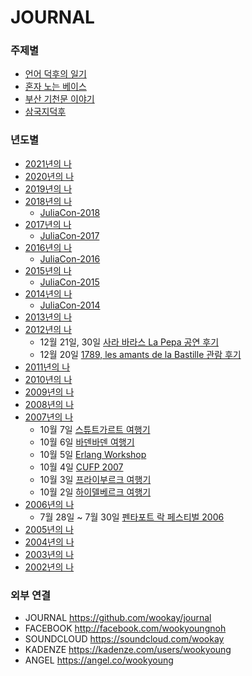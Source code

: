 JOURNAL
=======

### 주제별
 * [언어 덕후의 일기](https://github.com/wookay/journal/wiki/언어-덕후의-일기)
 * [혼자 노는 베이스](https://github.com/wookay/journal/wiki/혼자-노는-베이스)
 * [부산 기천문 이야기](https://github.com/wookay/journal/wiki/부산-기천문-이야기)
 * [삼국지덕후](https://github.com/wookay/journal/wiki/삼국지덕후)

### 년도별
 * [2021년의 나](https://github.com/wookay/journal/wiki/2021년의-나)
 * [2020년의 나](https://github.com/wookay/journal/wiki/2020년의-나)
 * [2019년의 나](https://github.com/wookay/journal/wiki/2019년의-나)
 * [2018년의 나](https://github.com/wookay/journal/wiki/2018년의-나)
   - [JuliaCon-2018](https://github.com/wookay/journal/wiki/JuliaCon-2018)
 * [2017년의 나](https://github.com/wookay/journal/wiki/2017년의-나)
   - [JuliaCon-2017](https://github.com/wookay/journal/wiki/JuliaCon-2017)
 * [2016년의 나](https://github.com/wookay/journal/wiki/2016년의-나)
   - [JuliaCon-2016](https://github.com/wookay/journal/wiki/JuliaCon-2016)
 * [2015년의 나](https://github.com/wookay/journal/wiki/2015년의-나)
   - [JuliaCon-2015](https://github.com/wookay/journal/wiki/JuliaCon-2015)
 * [2014년의 나](https://github.com/wookay/journal/wiki/2014년의-나)
   - [JuliaCon-2014](https://github.com/wookay/journal/wiki/JuliaCon-2014)
 * [2013년의 나](https://github.com/wookay/journal/wiki/2013년의-나)
 * [2012년의 나](https://github.com/wookay/journal/wiki/2012년의-나)
   - 12월 21일, 30일 [사라 바라스 La Pepa 공연 후기](https://github.com/wookay/journal/wiki/사라-바라스-La-Pepa-공연-후기)
   - 12월 20일 [1789, les amants de la Bastille 관람 후기](https://github.com/wookay/journal/wiki/1789,-les-amants-de-la-Bastille-관람-후기)
 * [2011년의 나](https://github.com/wookay/journal/wiki/2011년의-나)
 * [2010년의 나](https://github.com/wookay/journal/wiki/2010년의-나)
 * [2009년의 나](https://github.com/wookay/journal/wiki/2009년의-나)
 * [2008년의 나](https://github.com/wookay/journal/wiki/2008년의-나)
 * [2007년의 나](https://github.com/wookay/journal/wiki/2007년의-나)
   - 10월 7일 [스튜트가르트 여행기](https://github.com/wookay/journal/wiki/스튜트가르트-여행기)
   - 10월 6일 [바덴바덴 여행기](https://github.com/wookay/journal/wiki/바덴바덴-여행기)
   - 10월 5일 [Erlang Workshop](https://github.com/wookay/journal/wiki/Erlang-Workshop)
   - 10월 4일 [CUFP 2007](https://github.com/wookay/journal/wiki/CUFP-2007)
   - 10월 3일 [프라이부르크 여행기](https://github.com/wookay/journal/wiki/프라이부르크-여행기)
   - 10월 2일 [하이델베르크 여행기](https://github.com/wookay/journal/wiki/하이델베르크-여행기)
 * [2006년의 나](https://github.com/wookay/journal/wiki/2006년의-나)
   - 7월 28일 ~ 7월 30일 [펜타포트 락 페스티벌 2006](https://github.com/wookay/journal/wiki/펜타포트-락-페스티벌-2006)
 * [2005년의 나](https://github.com/wookay/journal/wiki/2005년의-나)
 * [2004년의 나](https://github.com/wookay/journal/wiki/2004년의-나)
 * [2003년의 나](https://github.com/wookay/journal/wiki/2003년의-나)
 * [2002년의 나](https://github.com/wookay/journal/wiki/2002년의-나)



### 외부 연결
* JOURNAL  https://github.com/wookay/journal
* FACEBOOK  http://facebook.com/wookyoungnoh
* SOUNDCLOUD  https://soundcloud.com/wookay
* KADENZE  https://kadenze.com/users/wookyoung
* ANGEL  https://angel.co/wookyoung
